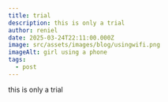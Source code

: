 ```yaml
---
title: trial
description: this is only a trial
author: reniel
date: 2025-03-24T22:11:00.000Z
image: src/assets/images/blog/usingwifi.png
imageAlt: girl using a phone
tags:
  - post
---
```

this is only a trial
